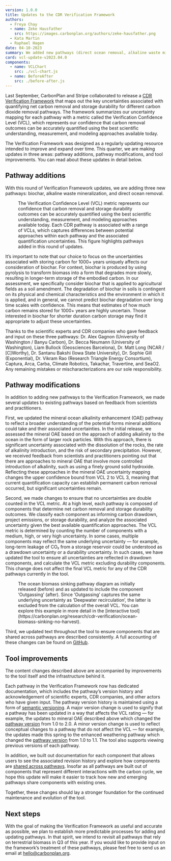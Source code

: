 ```yaml
---
version: 1.0.0
title: Updates to the CDR Verification Framework
authors:
  - Freya Chay
  - name: Zeke Hausfather
    src: https://images.carbonplan.org/authors/zeke-hausfather.png
  - Kata Martin
  - Raphael Hagen
date: 04-10-2023
summary: We added new pathways (direct ocean removal, alkaline waste mineralization, and biochar), modified existing pathways, and upgraded the tool with improved versioning, additional documentation, and the ability to see how components are shared across pathways.
card: vcl-update-v2023.04.0
components:
  - name: VCLChart
    src: ./vcl-chart.js
  - name: BeforeAfter
    src: ./before-after.js
---
```


Last September, CarbonPlan and Stripe collaborated to release a [CDR Verification Framework](https://carbonplan.org/research/cdr-verification) that maps out the key uncertainties associated with quantifying net carbon removal and storage durability for different carbon dioxide removal pathways. The framework summarizes our uncertainty mapping for each pathway with a metric called the Verification Confidence Level (VCL), which represents our confidence that carbon removal outcomes can be accurately quantified using the best scientific understanding, measurement, and modeling approaches available today.

The Verification Framework was designed as a regularly updating resource intended to improve and expand over time. This quarter, we are making updates in three areas: pathway additions, pathway modifications, and tool improvements. You can read about these updates in detail below.

## Pathway additions

With this round of Verification Framework updates, we are adding three new pathways: biochar, alkaline waste mineralization, and direct ocean removal.

<Figure>
  <VCLChart />
  <FigureCaption number={1}>
    The Verification Confidence Level (VCL) metric represents our confidence
    that carbon removal and storage durability outcomes can be accurately
    quantified using the best scientific understanding, measurement, and
    modeling approaches available today. Each CDR pathway is associated with a
    range of VCLs, which captures differences between potential approaches
    within each pathway and the associated quantification uncertainties. This
    figure highlights pathways added in this round of updates.
  </FigureCaption>
</Figure>

It’s important to note that our choice to focus on the uncertainties associated with storing carbon for 1000+ years uniquely affects our consideration of biochar. For context, biochar is produced by using pyrolysis to transform biomass into a form that degrades more slowly, resulting in longer-term storage of the embodied carbon. In our assessment, we specifically consider biochar that is applied to agricultural fields as a soil amendment. The degradation of biochar in soils is contingent on its physical and chemical characteristics and the environment in which it is applied, and in general, we cannot predict biochar degradation over long time scales with confidence. This means that estimates of how much carbon remains stored for 1000+ years are highly uncertain. Those interested in biochar for shorter duration carbon storage may find it appropriate to adjust these uncertainties.

Thanks to the scientific experts and CDR companies who gave feedback and input on these three pathways: Dr. Alex Gagnon (University of Washington / Banyu Carbon), Dr. Becca Neumann (University of Washington), Liam Bullock (Geosciences Barcelona), Dr. Matt Long (NCAR / [C]Worthy), Dr. Santanu Bakshi (Iowa State University), Dr. Sophie Gill (Exponential), Dr. Vikram Rao (Research Triangle Energy Consortium), Captura, Arca, Carba, Climate Robotics, Takachar, Travertine, and SeaO2. Any remaining mistakes or mischaracterizations are our sole responsibility.

## Pathway modifications

In addition to adding new pathways to the Verification Framework, we made several updates to existing pathways based on feedback from scientists and practitioners.

First, we updated the mineral ocean alkalinity enhancement (OAE) pathway to reflect a broader understanding of the potential forms mineral additions could take and their associated uncertainties. In the initial release, we assessed the mineral OAE based on the approach of adding alkalinity to the ocean in the form of larger rock particles. With this approach, there is significant uncertainty associated with the dissolution of the rocks, the rate of alkalinity introduction, and the risk of secondary precipitation. However, we received feedback from scientists and practitioners pointing out that there are approaches to mineral OAE that involve more controlled introduction of alkalinity, such as using a finely ground solid hydroxide. Reflecting these approaches in the mineral OAE uncertainty mapping changes the upper confidence bound from VCL 2 to VCL 3, meaning that current quantification capacity can establish permanent carbon removal occurred, but significant uncertainties remain.

Second, we made changes to ensure that no uncertainties are double counted in the VCL metric. At a high level, each pathway is composed of components that determine net carbon removal and storage durability outcomes. We classify each component as informing carbon drawdown, project emissions, or storage durability, and analyze the associated uncertainty given the best available quantification approaches. The VCL metric is determined by counting the number of components with a medium, high, or very high uncertainty. In some cases, multiple components may reflect the same underlying uncertainty — for example, long-term leakage of CO₂ from a storage reservoir could be understood as a drawdown uncertainty or a durability uncertainty. In such cases, we have updated the tool to ensure all uncertainties are reflected in drawdown components, and calculate the VCL metric excluding durability components. This change does not affect the final VCL metric for any of the CDR pathways currently in the tool.

<Figure>
  <BeforeAfter />
  <FigureCaption number={2}>
    The ocean biomass sinking pathway diagram as initially released (before) and
    as updated to include the component ‘Outgassing’ (after). Since ‘Outgassing’
    captures the same underlying uncertainty as ‘Deepwater recirculation’, the
    latter is excluded from the calculation of the overall VCL. You can explore
    this example in more detail in the [interactive
    tool](https://carbonplan.org/research/cdr-verification/ocean-biomass-sinking-no-harvest).
  </FigureCaption>
</Figure>

Third, we updated text throughout the tool to ensure components that are shared across pathways are described consistently. A full accounting of these changes can be found on [GitHub](https://github.com/carbonplan/cdr-verification).

## Tool improvements

The content changes described above are accompanied by improvements to the tool itself and the infrastructure behind it.

Each pathway in the Verification Framework now has dedicated documentation, which includes the pathway’s version history and acknowledgement of scientific experts, CDR companies, and other actors who have given input. The pathway version history is maintained using a form of [semantic versioning](https://semver.org/). A major version change is used to signify that a pathway has been updated in a way that affects the VCL rating — for example, the updates to mineral OAE described above which changed the [pathway version](https://carbonplan.org/research/cdr-verification/docs/pathways/ocean-alkalinity-enhancement-mineral) from 1.0 to 2.0. A minor version change is used to reflect conceptual changes to a pathway that do not affect the VCL — for example, the updates made this spring to the enhanced weathering pathway which changed the [pathway version](https://carbonplan.org/research/cdr-verification/docs/pathways/enhanced-weathering) from 1.0 to 1.1. The tool also supports viewing previous versions of each pathway.

In addition, we built out documentation for each component that allows users to see the associated revision history and explore how components are [shared across pathways](https://carbonplan.org/research/cdr-verification/docs/components/asg). Insofar as all pathways are built out of components that represent different interactions with the carbon cycle, we hope this update will make it easier to track how new and emerging pathways share components with existing ones.

Together, these changes should lay a stronger foundation for the continued maintenance and evolution of the tool.

## Next steps

With the goal of making the Verification Framework as useful and accurate as possible, we plan to establish more predictable processes for adding and updating pathways. In that spirit, we intend to revisit all pathways that rely on terrestrial biomass in Q3 of this year. If you would like to provide input on the framework’s treatment of these pathways, please feel free to send us an email at hello@carbonplan.org.
